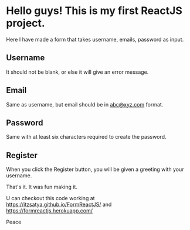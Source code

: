 # Hello guys! This is my first ReactJS project.

Here I have made a form that takes username, emails, password as input.

## Username

It should not be blank, or else it will give an error message.

## Email

Same as username, but email should be in abc@xyz.com format.

## Password 

Same with at least six characters required to create the password.

## Register

When you click the Register button, you will be given a greeting with your username.

That's it. It was fun making it.

U can checkout this code working at https://itzsatya.github.io/FormReactJS/ and https://formreactjs.herokuapp.com/

Peace
